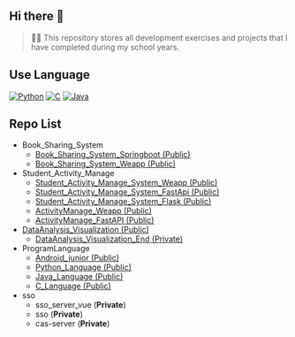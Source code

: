 ## Hi there 👋
> 🙋‍♀️ This repository stores all development exercises and projects that I have completed during my school years.
<!--
**Here are some ideas to get you started:**
 A short introduction - what is your organization all about?
🌈 Contribution guidelines - how can the community get involved?
👩‍💻 Useful resources - where can the community find your docs? Is there anything else the community should know?
🍿 Fun facts - what does your team eat for breakfast?
🧙 Remember, you can do mighty things with the power of [Markdown](https://docs.github.com/github/writing-on-github/getting-started-with-writing-and-formatting-on-github/basic-writing-and-formatting-syntax)
-->

## Use Language
[![Python](https://img.shields.io/badge/Python-blue.svg)](https://python.org)
[![C](Cttps://img.shields.io/badge/C-white.svg)](#)
[![Java](https://img.shields.io/badge/Java-orange.svg)](https://www.java.com/)

## Repo List
- Book_Sharing_System
  - [Book_Sharing_System_Springboot (Public)](https://github.com/RyZc256/Book_Sharing_System_Springboot)
  - [Book_Sharing_System_Weapp (Public)](https://github.com/RyZc256/Book_Sharing_System_Weapp)
- Student_Activity_Manage
  - [Student_Activity_Manage_System_Weapp (Public)](https://github.com/RyZc256/Student_Activity_Manage_System_Weapp)
  - [Student_Activity_Manage_System_FastApi (Public)](https://github.com/RyZc256/Student_Activity_Manage_System_FastApi)
  - [Student_Activity_Manage_System_Flask (Public)](https://github.com/RyZc256/Student_Activity_Manage_System_Flask)
  - [ActivityManage_Weapp (Public)](https://github.com/RyZc256/ActivityManage_Weapp)
  - [ActivityManage_FastAPI (Public)](https://github.com/RyZc256/ActivityManage_FastAPI)
- [DataAnalysis_Visualization (Public)](https://github.com/RyZc256/DataAnalysis_Visualization)
  - [DataAnalysis_Visualization_End (Private)](https://github.com/RyZc256/DataAnalysis_Visualization_End)
- ProgramLanguage
  - [Android_junior (Public)](https://github.com/RyZc256/Android_junior)
  - [Python_Language (Public)](https://github.com/RyZc256/Python_Language)
  - [Java_Language (Public)](https://github.com/RyZc256/Java_Language)
  - [C_Language (Public)](https://github.com/RyZc256/C_Language)
- sso
  - sso_server_vue (**Private**)
  - sso (**Private**)
  - cas-server (**Private**)

